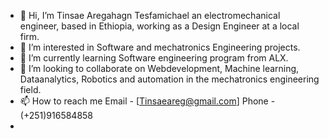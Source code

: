 - 👋 Hi, I’m Tinsae Aregahagn Tesfamichael an electromechanical engineer, based in Ethiopia, working as a Design Engineer at a local firm.
- 👀 I’m interested in Software and mechatronics Engineering projects.
- 🌱 I’m currently learning Software engineering program from ALX.
- 💞️ I’m looking to collaborate on Webdevelopment, Machine learning, Dataanalytics, Robotics and automation in the mechatronics engineering field.
- 📫 How to reach me 
Email - [Tinsaeareg@gmail.com]
Phone - (+251)916584858
-      

<!---
Tinsuag/Tinsuag is a ✨ special ✨ repository because its `README.md` (this file) appears on your GitHub profile.
You can click the Preview link to take a look at your changes.
--->
